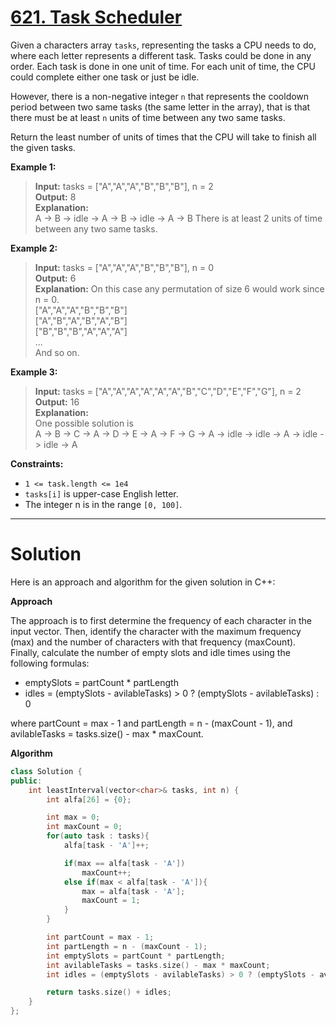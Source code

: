 # [621. Task Scheduler](https://leetcode.com/problems/task-scheduler/)

Given a characters array `tasks`, representing the tasks a CPU needs to do, where each letter represents a different task. Tasks could be done in any order. Each task is done in one unit of time. For each unit of time, the CPU could complete either one task or just be idle.

However, there is a non-negative integer `n` that represents the cooldown period between two same tasks (the same letter in the array), that is that there must be at least `n` units of time between any two same tasks.

Return the least number of units of times that the CPU will take to finish all the given tasks.

**Example 1:**

>**Input:** tasks = ["A","A","A","B","B","B"], n = 2<br>
**Output:** 8<br>
**Explanation:** <br>
A -> B -> idle -> A -> B -> idle -> A -> B
There is at least 2 units of time between any two same tasks.

**Example 2:**

>**Input:** tasks = ["A","A","A","B","B","B"], n = 0<br>
**Output:** 6<br>
**Explanation:** On this case any permutation of size 6 would work since n = 0.<br>
["A","A","A","B","B","B"]<br>
["A","B","A","B","A","B"]<br>
["B","B","B","A","A","A"]<br>
...<br>
And so on.

**Example 3:**

>**Input:** tasks = ["A","A","A","A","A","A","B","C","D","E","F","G"], n = 2<br>
**Output:** 16<br>
**Explanation:** <br>
One possible solution is<br>
A -> B -> C -> A -> D -> E -> A -> F -> G -> A -> idle -> idle -> A -> idle -> idle -> A
 

**Constraints:**

- `1 <= task.length <= 1e4`
- `tasks[i]` is upper-case English letter.
- The integer n is in the range `[0, 100]`.
---
# Solution
Here is an approach and algorithm for the given solution in C++:

**Approach**

The approach is to first determine the frequency of each character in the input vector. Then, identify the character with the maximum frequency (max) and the number of characters with that frequency (maxCount). Finally, calculate the number of empty slots and idle times using the following formulas:

* emptySlots = partCount * partLength
* idles = (emptySlots - avilableTasks) > 0 ? (emptySlots - avilableTasks) : 0

where partCount = max - 1 and partLength = n - (maxCount - 1), and avilableTasks = tasks.size() - max * maxCount.

**Algorithm**

```c++
class Solution {
public:
    int leastInterval(vector<char>& tasks, int n) {
        int alfa[26] = {0};

        int max = 0;
        int maxCount = 0;
        for(auto task : tasks){
            alfa[task - 'A']++;

            if(max == alfa[task - 'A'])
                maxCount++;
            else if(max < alfa[task - 'A']){
                max = alfa[task - 'A'];
                maxCount = 1;
            }
        }

        int partCount = max - 1;
        int partLength = n - (maxCount - 1);
        int emptySlots = partCount * partLength;
        int avilableTasks = tasks.size() - max * maxCount;
        int idles = (emptySlots - avilableTasks) > 0 ? (emptySlots - avilableTasks) : 0;

        return tasks.size() + idles;
    }
};
```
